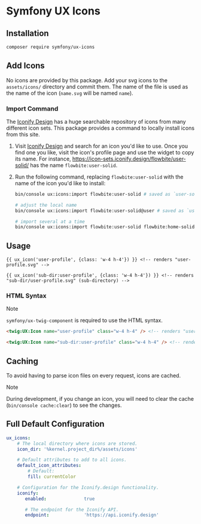 # Symfony UX Icons

## Installation

```bash
composer require symfony/ux-icons
```

## Add Icons

No icons are provided by this package. Add your svg icons to the `assets/icons/` directory and commit them.
The name of the file is used as the name of the icon (`name.svg` will be named `name`).

### Import Command

The [Iconify Design](https://iconify.design/) has a huge searchable repository of icons from
many different icon sets. This package provides a command to locally install icons from this
site.

1. Visit [Iconify Design](https://icon-sets.iconify.design/) and search for an icon
   you'd like to use. Once you find one you like, visit the icon's profile page and use the widget
   to copy its name. For instance, https://icon-sets.iconify.design/flowbite/user-solid/ has the name
   `flowbite:user-solid`.
2. Run the following command, replacing `flowbite:user-solid` with the name of the icon you'd like
   to install:

    ```bash
    bin/console ux:icons:import flowbite:user-solid # saved as `user-solid.svg` and name is `user-solid`

    # adjust the local name
    bin/console ux:icons:import flowbite:user-solid@user # saved as `user.svg` and name is `user`
   
    # import several at a time
    bin/console ux:icons:import flowbite:user-solid flowbite:home-solid
    ```

## Usage

```twig
{{ ux_icon('user-profile', {class: 'w-4 h-4'}) }} <!-- renders "user-profile.svg" -->

{{ ux_icon('sub-dir:user-profile', {class: 'w-4 h-4'}) }} <!-- renders "sub-dir/user-profile.svg" (sub-directory) -->
```

### HTML Syntax

> [!NOTE]
> `symfony/ux-twig-component` is required to use the HTML syntax.

```html
<twig:UX:Icon name="user-profile" class="w-4 h-4" /> <!-- renders "user-profile.svg" -->

<twig:UX:Icon name="sub-dir:user-profile" class="w-4 h-4" /> <!-- renders "sub-dir/user-profile.svg" (sub-directory) -->
```

## Caching

To avoid having to parse icon files on every request, icons are cached.

> [!NOTE]
> During development, if you change an icon, you will need to clear the cache (`bin/console cache:clear`)
> to see the changes.

## Full Default Configuration

```yaml
ux_icons:
    # The local directory where icons are stored.
    icon_dir: '%kernel.project_dir%/assets/icons'

    # Default attributes to add to all icons.
    default_icon_attributes:
        # Default:
        fill: currentColor

    # Configuration for the Iconify.design functionality.
    iconify:
       enabled:              true

       # The endpoint for the Iconify API.
       endpoint:             'https://api.iconify.design'
```

